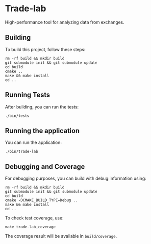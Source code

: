 # Trade-lab

High-performance tool for analyzing data from exchanges.

## Building

To build this project, follow these steps:

```
rm -rf build && mkdir build
git submodule init && git submodule update
cd build
cmake ..
make && make install
cd ..
```

## Running Tests

After building, you can run the tests:

```
./bin/tests
```

## Running the application

You can run the application:

```
./bin/trade-lab
```

## Debugging and Coverage

For debugging purposes, you can build with debug information using:

```
rm -rf build && mkdir build
git submodule init && git submodule update
cd build
cmake -DCMAKE_BUILD_TYPE=Debug ..
make && make install
cd ..
```

To check test coverage, use:

```
make trade-lab_coverage
```

The coverage result will be available in `build/coverage`.